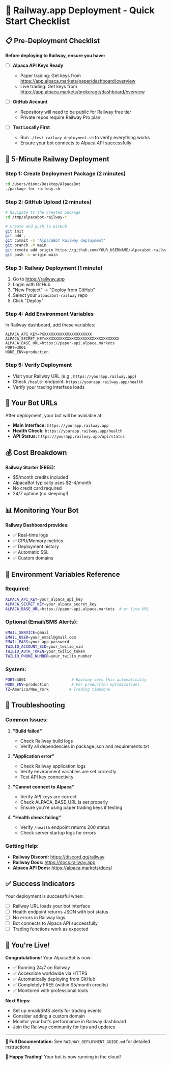 # 🚂 Railway.app Deployment - Quick Start Checklist

## 📋 Pre-Deployment Checklist

**Before deploying to Railway, ensure you have:**

- [ ] **Alpaca API Keys Ready**
  - Paper trading: Get keys from https://app.alpaca.markets/paper/dashboard/overview
  - Live trading: Get keys from https://app.alpaca.markets/brokerage/dashboard/overview

- [ ] **GitHub Account**
  - Repository will need to be public for Railway free tier
  - Private repos require Railway Pro plan

- [ ] **Test Locally First**
  - Run `./test-railway-deployment.sh` to verify everything works
  - Ensure your bot connects to Alpaca API successfully

## 🚀 5-Minute Railway Deployment

### Step 1: Create Deployment Package (2 minutes)
```bash
cd /Users/dionc/Desktop/AlpacaBot
./package-for-railway.sh
```

### Step 2: GitHub Upload (2 minutes)
```bash
# Navigate to the created package
cd /tmp/alpacabot-railway-*

# Create and push to GitHub
git init
git add .
git commit -m "AlpacaBot Railway deployment"
git branch -M main
git remote add origin https://github.com/YOUR_USERNAME/alpacabot-railway.git
git push -u origin main
```

### Step 3: Railway Deployment (1 minute)
1. Go to https://railway.app
2. Login with GitHub
3. "New Project" → "Deploy from GitHub"
4. Select your `alpacabot-railway` repo
5. Click "Deploy"

### Step 4: Add Environment Variables
In Railway dashboard, add these variables:
```
ALPACA_API_KEY=PKXXXXXXXXXXXXXXXXXXXXX
ALPACA_SECRET_KEY=XXXXXXXXXXXXXXXXXXXXXXXXXXXXXXXX
ALPACA_BASE_URL=https://paper-api.alpaca.markets
PORT=3001
NODE_ENV=production
```

### Step 5: Verify Deployment
- Visit your Railway URL (e.g., `https://yourapp.railway.app`)
- Check `/health` endpoint: `https://yourapp.railway.app/health`
- Verify your trading interface loads

## 🎯 Your Bot URLs

After deployment, your bot will be available at:
- **Main Interface:** `https://yourapp.railway.app`
- **Health Check:** `https://yourapp.railway.app/health`
- **API Status:** `https://yourapp.railway.app/api/status`

## 💰 Cost Breakdown

**Railway Starter (FREE):**
- $5/month credits included
- AlpacaBot typically uses $2-4/month
- No credit card required
- 24/7 uptime (no sleeping!)

## 📊 Monitoring Your Bot

**Railway Dashboard provides:**
- ✅ Real-time logs
- ✅ CPU/Memory metrics
- ✅ Deployment history
- ✅ Automatic SSL
- ✅ Custom domains

## 🔧 Environment Variables Reference

### Required:
```bash
ALPACA_API_KEY=your_alpaca_api_key
ALPACA_SECRET_KEY=your_alpaca_secret_key
ALPACA_BASE_URL=https://paper-api.alpaca.markets  # or live URL
```

### Optional (Email/SMS Alerts):
```bash
EMAIL_SERVICE=gmail
EMAIL_USER=your_email@gmail.com
EMAIL_PASS=your_app_password
TWILIO_ACCOUNT_SID=your_twilio_sid
TWILIO_AUTH_TOKEN=your_twilio_token
TWILIO_PHONE_NUMBER=your_twilio_number
```

### System:
```bash
PORT=3001                    # Railway sets this automatically
NODE_ENV=production          # For production optimizations
TZ=America/New_York         # Trading timezone
```

## 🚨 Troubleshooting

### Common Issues:

1. **"Build failed"**
   - Check Railway build logs
   - Verify all dependencies in package.json and requirements.txt

2. **"Application error"**
   - Check Railway application logs
   - Verify environment variables are set correctly
   - Test API key connectivity

3. **"Cannot connect to Alpaca"**
   - Verify API keys are correct
   - Check ALPACA_BASE_URL is set properly
   - Ensure you're using paper trading keys if testing

4. **"Health check failing"**
   - Verify `/health` endpoint returns 200 status
   - Check server startup logs for errors

### Getting Help:

- **Railway Discord:** https://discord.gg/railway
- **Railway Docs:** https://docs.railway.app
- **Alpaca API Docs:** https://alpaca.markets/docs/

## ✅ Success Indicators

Your deployment is successful when:
- [ ] Railway URL loads your bot interface
- [ ] Health endpoint returns JSON with bot status
- [ ] No errors in Railway logs
- [ ] Bot connects to Alpaca API successfully
- [ ] Trading functions work as expected

## 🎉 You're Live!

**Congratulations!** Your AlpacaBot is now:
- ✅ Running 24/7 on Railway
- ✅ Accessible worldwide via HTTPS
- ✅ Automatically deploying from GitHub
- ✅ Completely FREE (within $5/month credits)
- ✅ Monitored with professional tools

**Next Steps:**
- Set up email/SMS alerts for trading events
- Consider adding a custom domain
- Monitor your bot's performance in Railway dashboard
- Join the Railway community for tips and updates

---

**📖 Full Documentation:** See `RAILWAY_DEPLOYMENT_GUIDE.md` for detailed instructions

**🚀 Happy Trading!** Your bot is now running in the cloud!

